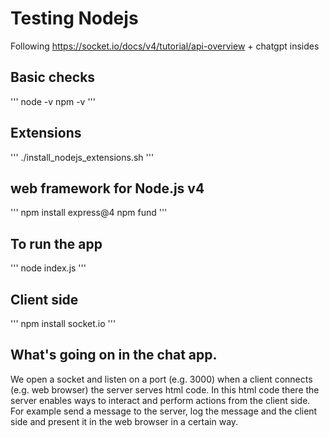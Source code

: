 # Testing Nodejs

Following https://socket.io/docs/v4/tutorial/api-overview + chatgpt insides

## Basic checks

'''
node -v
npm -v
'''

## Extensions

'''
./install_nodejs_extensions.sh
'''

## web framework for Node.js v4

'''
npm install express@4
npm fund
'''

## To run the app

'''
node index.js
'''

## Client side

'''
npm install socket.io
'''

## What's going on in the chat app.

We open a socket and listen on a port (e.g. 3000) when a client connects (e.g. web browser) the server serves html code. In this html code there the server enables ways to interact and perform actions from the client side. For example send a message to the server, log the message and the client side and present it in the web browser in a certain way.
